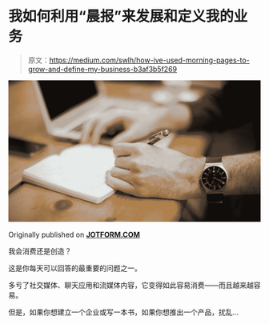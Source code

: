 # 我如何利用“晨报”来发展和定义我的业务

> 原文：<https://medium.com/swlh/how-ive-used-morning-pages-to-grow-and-define-my-business-b3af3b5f269>

![](img/f2e762ec6d61be1efcfa5747512d0079.png)

Originally published on [**JOTFORM.COM**](http://jotform.com)

我会消费还是创造？

这是你每天可以回答的最重要的问题之一。

多亏了社交媒体、聊天应用和流媒体内容，它变得如此容易消费——而且越来越容易。

但是，如果你想建立一个企业或写一本书，如果你想推出一个产品，扰乱…